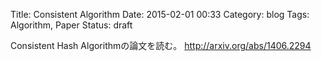 Title: Consistent Algorithm
Date: 2015-02-01 00:33
Category: blog
Tags: Algorithm, Paper
Status: draft

Consistent Hash Algorithmの論文を読む。
http://arxiv.org/abs/1406.2294

